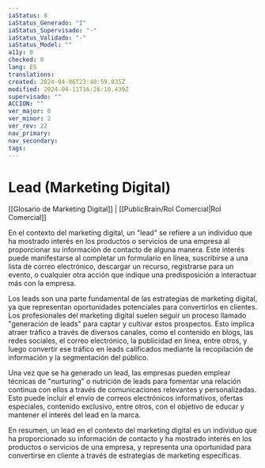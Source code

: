 ```yaml
---
iaStatus: 8
iaStatus_Generado: "I"
iaStatus_Supervisado: "-"
iaStatus_Validado: "-"
iaStatus_Model: ""
a11y: 0
checked: 0
lang: ES
translations: 
created: 2024-04-06T23:48:59.835Z
modified: 2024-04-11T16:26:10.439Z
supervisado: ""
ACCION: ""
ver_major: 0
ver_minor: 2
ver_rev: 22
nav_primary: 
nav_secondary: 
tags:
---
```

# Lead (Marketing Digital)

[[Glosario de Marketing Digital]] | [[PublicBrain/Rol Comercial|Rol Comercial]]

En el contexto del marketing digital, un "lead" se refiere a un individuo que ha mostrado interés en los productos o servicios de una empresa al proporcionar su información de contacto de alguna manera. Este interés puede manifestarse al completar un formulario en línea, suscribirse a una lista de correo electrónico, descargar un recurso, registrarse para un evento, o cualquier otra acción que indique una predisposición a interactuar más con la empresa.

Los leads son una parte fundamental de las estrategias de marketing digital, ya que representan oportunidades potenciales para convertirlos en clientes. Los profesionales del marketing digital suelen seguir un proceso llamado "generación de leads" para captar y cultivar estos prospectos. Esto implica atraer tráfico a través de diversos canales, como el contenido en blogs, las redes sociales, el correo electrónico, la publicidad en línea, entre otros, y luego convertir ese tráfico en leads calificados mediante la recopilación de información y la segmentación del público.

Una vez que se ha generado un lead, las empresas pueden emplear técnicas de "nurturing" o nutrición de leads para fomentar una relación continua con ellos a través de comunicaciones relevantes y personalizadas. Esto puede incluir el envío de correos electrónicos informativos, ofertas especiales, contenido exclusivo, entre otros, con el objetivo de educar y mantener el interés del lead en la marca.

En resumen, un lead en el contexto del marketing digital es un individuo que ha proporcionado su información de contacto y ha mostrado interés en los productos o servicios de una empresa, y representa una oportunidad para convertirse en cliente a través de estrategias de marketing específicas.